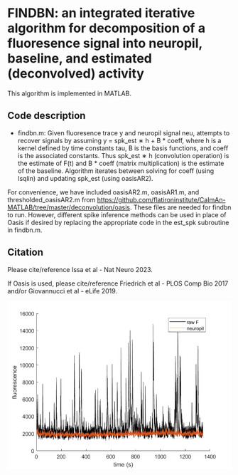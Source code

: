 # FINDBN: an integrated iterative algorithm for decomposition of a fluoresence signal into neuropil, baseline, and estimated (deconvolved) activity
This algorithm is implemented in MATLAB.

## Code description
* findbn.m: Given fluoresence trace y and neuropil signal neu, attempts to recover signals by assuming y = spk_est ∗ h + B * coeff, where h is a kernel defined by time constants tau, B is the basis functions, and coeff is the associated constants. Thus spk_est ∗ h (convolution operation) is the estimate of F(t) and B * coeff (matrix multiplication) is the estimate of the baseline. Algorithm iterates between solving for coeff (using lsqlin) and updating spk_est (using oasisAR2).

For convenience, we have included oasisAR2.m, oasisAR1.m, and thresholded_oasisAR2.m from https://github.com/flatironinstitute/CaImAn-MATLAB/tree/master/deconvolution/oasis. These files are needed for findbn to run. However, different spike inference methods can be used in place of Oasis if desired by replacing the appropriate code in the est_spk subroutine in findbn.m.

## Citation
Please cite/reference Issa et al - Nat Neuro 2023.

If Oasis is used, please cite/reference Friedrich et al - PLOS Comp Bio 2017 and/or Giovannucci et al - eLife 2019.

![fig1](fig1.jpg)


